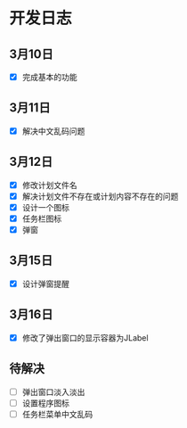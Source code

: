 # 开发日志

## 3月10日

- [x] 完成基本的功能

## 3月11日

- [x] 解决中文乱码问题

## 3月12日

- [x] 修改计划文件名
- [x] 解决计划文件不存在或计划内容不存在的问题
- [x] 设计一个图标
- [x] 任务栏图标
- [x] 弹窗

## 3月15日

- [x] 设计弹窗提醒

## 3月16日

- [x] 修改了弹出窗口的显示容器为JLabel

## 待解决

- [ ] 弹出窗口淡入淡出
- [ ] 设置程序图标
- [ ] 任务栏菜单中文乱码